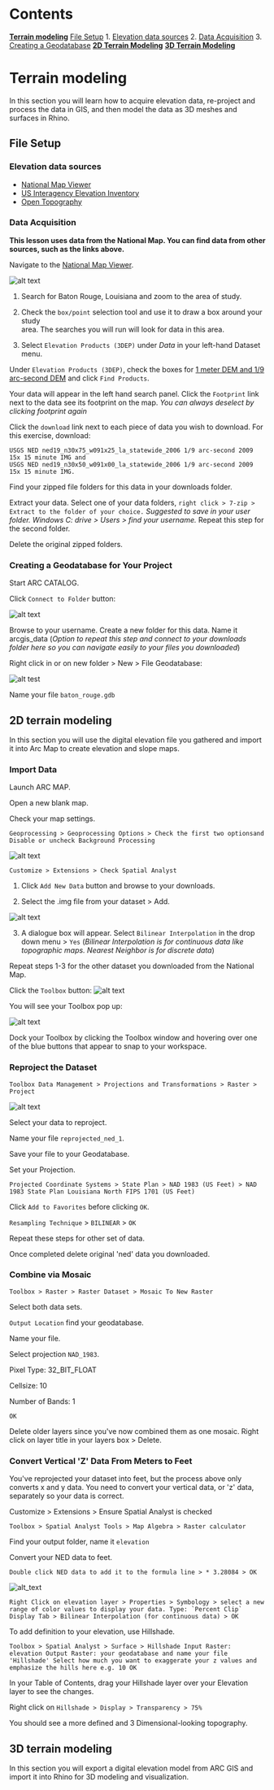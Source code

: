 # Contents
[**Terrain modeling**](#terrain-modeling)
[File Setup](#File-Setup)
    1. [Elevation data sources](#Elevation-data-sources)
    2. [Data Acquisition](#Data-Acquisition)
    3. [Creating a Geodatabase](#Creating-a-Geodatabase)
[**2D Terrain Modeling**](#2d-terrain-modeling)
[**3D Terrain Modeling**](#3D-terrain-modeling)

# Terrain modeling
In this section you will learn how to
acquire elevation data,
re-project and process the data in GIS,
and then model the data as
3D meshes and surfaces in Rhino.

## File Setup

### Elevation data sources
* [National Map Viewer](http://nationalmap.gov/viewer.html)
* [US Interagency Elevation Inventory](https://coast.noaa.gov/inventory/)
* [Open Topography](http://www.opentopography.org/)

### Data Acquisition

__This lesson uses data from the National Map. You can find data from other
sources, such as the links above.__

Navigate to the [National Map Viewer](https://viewer.nationalmap.gov/basic/).

![alt text](https://github.com/baharmon/3d-modeling-course/blob/master/images/arcmap/Lecture%201/National_map_1.png "National Map")

1. Search for Baton Rouge, Louisiana and zoom to the area of study.

2. Check the `box/point` selection tool and use it to draw a box around your study  
area. The searches you will run will look for data in this area.

3. Select `Elevation Products (3DEP)` under _Data_ in your left-hand Dataset menu.

Under `Elevation Products (3DEP)`, check the boxes for [1 meter DEM and 1/9 arc-second DEM](https://nationalmap.gov/3dep_prodserv.html) and click `Find Products`.

Your data will appear in the left hand search panel. Click the `Footprint` link
next to the data see its footprint on the map. _You can always deselect by
clicking footprint again_

Click the `download` link next to each piece of data you wish to download. For this exercise, download:

```
USGS NED ned19_n30x75_w091x25_la_statewide_2006 1/9 arc-second 2009 15x 15 minute IMG and
USGS NED ned19_n30x50_w091x00_la_statewide_2006 1/9 arc-second 2009 15x 15 minute IMG.
```

Find your zipped file folders for this data in your downloads folder.

Extract your data. Select one of your data folders, `right click > 7-zip > Extract to the folder of your choice.` _Suggested to save in your user folder. Windows C: drive > Users >
find your username._ Repeat this step for the second folder.

Delete the original zipped folders.

### Creating a Geodatabase for Your Project

Start ARC CATALOG.

Click `Connect to Folder` button:

![alt text](https://github.com/baharmon/3d-modeling-course/blob/master/images/arcmap/Lecture%201/arccatalog_connect_to_folder.png)

Browse to your username. Create a new folder for this data. Name it arcgis_data
(_Option to repeat this step and connect to your downloads folder here so you can navigate easily to your files you downloaded_)

Right click in or on new folder > New > File Geodatabase:

![alt test](https://github.com/baharmon/3d-modeling-course/blob/master/images/arcmap/Lecture%201/create_geodatabase.png)

Name your file `baton_rouge.gdb`

## 2D terrain modeling
In this section you will use the digital elevation file you gathered
and import it into Arc Map to create elevation and slope maps.

### Import Data

Launch ARC MAP.

Open a new blank map.

Check your map settings.
```
Geoprocessing > Geoprocessing Options > Check the first two optionsand  Disable or uncheck Background Processing
```

![alt text](https://github.com/baharmon/3d-modeling-course/blob/master/images/arcmap/Lecture%201/set%20up%20for%20arc%20catalog.PNG)

```
Customize > Extensions > Check Spatial Analyst
```

1. Click `Add New Data` button and browse to your downloads.

2. Select the .img file from your dataset > Add.

![alt text](https://github.com/baharmon/3d-modeling-course/blob/master/images/arcmap/Lecture%201/add_img_data.PNG)

3. A dialogue box will appear. Select `Bilinear Interpolation` in the drop down menu > `Yes`
(_Bilinear Interpolation is for continuous data like topographic maps. Nearest Neighbor is for discrete data_)

Repeat steps 1-3 for the other dataset you downloaded from the National Map.

Click the `Toolbox` button:
![alt text](https://github.com/baharmon/3d-modeling-course/blob/master/images/arcmap/Lecture%201/toolbox%20icon.PNG)

You will see your Toolbox pop up:

![alt text](https://github.com/baharmon/3d-modeling-course/blob/master/images/arcmap/Lecture%201/toolbox.PNG)

Dock your Toolbox by clicking the Toolbox window and hovering over one of the blue buttons that appear to snap to your workspace.

### Reproject the Dataset
```
Toolbox Data Management > Projections and Transformations > Raster > Project
```
![alt text](https://github.com/baharmon/3d-modeling-course/blob/master/images/arcmap/Lecture%201/getting%20to%20raster%20projection.PNG)

Select your data to reproject.

Name your file `reprojected_ned_1`.

Save your file to your Geodatabase.

Set your Projection.
```
Projected Coordinate Systems > State Plan > NAD 1983 (US Feet) > NAD 1983 State Plan Louisiana North FIPS 1701 (US Feet)
```

Click `Add to Favorites` before clicking `OK`.

`Resampling Technique` > `BILINEAR` > `OK`

Repeat these steps for other set of data.

Once completed delete original 'ned' data you downloaded.

### Combine via Mosaic

```
Toolbox > Raster > Raster Dataset > Mosaic To New Raster
```

Select both data sets.

`Output Location` find your geodatabase.

Name your file.

Select projection `NAD_1983`.

Pixel Type: 32_BIT_FLOAT

Cellsize: 10

Number of Bands: 1

`OK`

Delete older layers since you've now combined them as one mosaic. Right click on layer title in your layers box > Delete.

### Convert Vertical 'Z' Data From Meters to Feet
You've reprojected your dataset into feet, but the process above only converts x and y data. You need to convert your vertical data, or 'z' data, separately so your data is correct.

Customize > Extensions > Ensure Spatial Analyst is checked

``Toolbox > Spatial Analyst Tools > Map Algebra > Raster calculator``

Find your output folder, name it `elevation`

Convert your NED data to feet.

``Double click NED data to add it to the formula line > * 3.28084 > OK``

![alt_text](https://github.com/baharmon/3d-modeling-course/blob/master/images/arcmap/Lecture%201/calcpic.PNG)

``Right Click on elevation layer > Properties > Symbology > select a new range of color values to display your data.
Type: `Percent Clip`
Display Tab > Bilinear Interpolation (for continuous data) > OK``

To add definition to your elevation, use Hillshade.

``Toolbox > Spatial Analyst > Surface > Hillshade
Input Raster: elevation
Output Raster: your geodatabase and name your file 'Hillshade'
Select how much you want to exaggerate your z values and emphasize the hills here e.g. 10
OK``

In your Table of Contents, drag your Hillshade layer over your Elevation layer to see the changes.

Right click on `Hillshade > Display > Transparency > 75%`

You should see a more defined and 3 Dimensional-looking topography.

## 3D terrain modeling
In this section you will export
a digital elevation model from ARC GIS
and import it into Rhino for 3D modeling and visualization.

### <title>

Start Rhino5.

Open the template `Large Objects - Meters.3dm`.

Create a layer called `region` and make it the current layer.

Turn on `Grid Snap` and `Ortho`.
Create a 450m x 450m rectangle the size of our study landscape
with the corner-to-corner
[Rectangle](http://docs.mcneel.com/rhino/5/help/en-us/commands/rectangle.htm)
command.
```
_Rectangle
First corner of rectangle: 0,0
Other corner or length: 450,450
```

Create contours with the [Contour](http://docs.mcneel.com/rhino/5/help/en-us/commands/contour.htm) command.
```
_Contour
Select objects for contours
_Enter
Contour plane base point: 0,0,0
Direction perpendicular to contour planes: 0,0,1
Distance between contours: 1.00
_Enter
```

Save as `heightfield.3dm`.
```
_SaveAs
```

### Point cloud patching
Start ARC GIS.
Export `elevation_2016` as a comma delimited xyz point cloud.
```
INSERT INSTRUCTIONS
```

Start Rhino5.

Open the template `Large Objects - Meters.3dm`.

Create a layer called `point_cloud` and make it the current layer.

Import the elevation data.
Check `Create point cloud`.
Then zoom all viewports to the extent of the data.
```
_Import
Zoom
All
Extents
```

Use the
[Scale1D](http://docs.mcneel.com/rhino/5/help/en-us/commands/scale1d.htm)
command to vertically exaggerate your elevation data by a factor of 3.
```
Scale1D
Origin point: 0,0,0
Scale factor: 3
Scale direction: 0,0,1
```

Create a layer called `plane` and make it the current layer.

Create a corner to corner rectangular plane
with the [Plane](http://docs.mcneel.com/rhino/5/help/en-us/commands/plane.htm)
command.
Designate opposite corners of the point cloud.
Then use the Gumball to move the plane beneath the lowest point.
```
_Plane
```

Create a layer called `surface` and make it the current layer.

Use the [Patch](http://docs.mcneel.com/rhino/5/help/en-us/commands/patch.htm)
command to create a NURBS surface.
Set `Sample point spacing` to `1.0`,
set `Surface U spans` to `150`,
set `Surface V spans` to `150`,
and set the `Starting surface` to the plane.
```
Patch
```

Hide or delete the point cloud layer.

Set all viewports to `Rendered` mode.

Make the plane larger with the
[Scale2D](http://docs.mcneel.com/rhino/5/help/en-us/commands/scale2d.htm)
command
```
Command: Scale2D
Origin point
Scale factor: 1.25
```

Create a layer called `solid` and make it the current layer.

Use the
[Extrude surface to boundary](http://docs.mcneel.com/rhino/5/help/en-us/commands/extrudesrf.htm)
command to extrude the topographic NURBS surface to the plane
to create a solid model with a base.
Select the plane as the boundary surface.
```
_ExtrudeSrf
_Solid=_Yes
_ToBoundary
Select a boundary surface
```

Hide or delete the plane layer.

Save as `nc_spm_evolution_3m.3dm`.
```
_SaveAs
```



Create a layer called `mesh` and make it the current layer.

Create a triangulated mesh using the RhinoTerrain command `Create Terrain Mesh`.
Select the point cloud when prompted `Select objects for triangulation`.
Accept the previewed result.
```
RtMeshTerrainCreate
_Accept
```

Turn off or delete the `point_cloud` layer.
Set viewports to `Rendered` mode.

Create a 50m base for the terrain model
using the RhinoTerrain command `Create Terrain Base`
```
RtMeshTerrainBase
Select mesh (BaseHeightStyle=Relative  BaseHeight=50)
_Enter
```

Optionally use the RhinoTerrain `Create contour curves` command
to compute contours.  
```
RtCartographyContoursCurvesCreate
Select mesh
_Enter
Select mesh (FirstInterval=1  SecondInterval=10  ThirdInterval=0  FourthInterval=0  ContourSmoothness=0  Complete)
_Complete
```

Turn on the `Sun`,
set `Date and time` to `Now`,
and set `Location` to `Here`.
```
Sun
```

Save as `rhinoterrain.3dm`
```
_SaveAs
```
